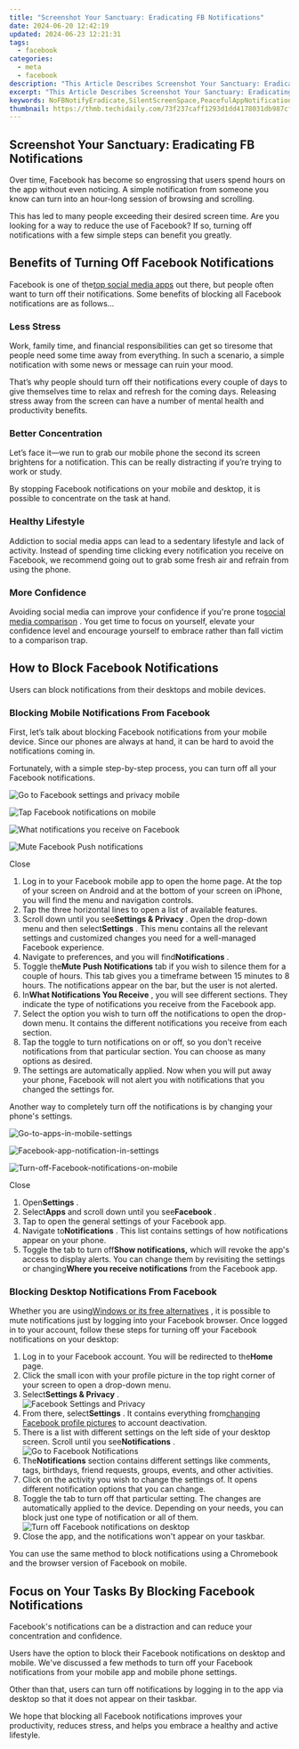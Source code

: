 ```yaml
---
title: "Screenshot Your Sanctuary: Eradicating FB Notifications"
date: 2024-06-20 12:42:19
updated: 2024-06-23 12:21:31
tags:
  - facebook
categories:
  - meta
  - facebook
description: "This Article Describes Screenshot Your Sanctuary: Eradicating FB Notifications"
excerpt: "This Article Describes Screenshot Your Sanctuary: Eradicating FB Notifications"
keywords: NoFBNotifyEradicate,SilentScreenSpace,PeacefulAppNotificationFree,FocusAreaWithoutFacebook,SanctuaryNoSocialAlerts,ZenDigitalSpace,NotificationsAbateZen
thumbnail: https://thmb.techidaily.com/73f237caff1293d1dd4178031db987cf4821ccb81a94a966ce0f48ea51b79037.jpg
---
```


## Screenshot Your Sanctuary: Eradicating FB Notifications

 Over time, Facebook has become so engrossing that users spend hours on the app without even noticing. A simple notification from someone you know can turn into an hour-long session of browsing and scrolling.

 This has led to many people exceeding their desired screen time. Are you looking for a way to reduce the use of Facebook? If so, turning off notifications with a few simple steps can benefit you greatly.

## Benefits of Turning Off Facebook Notifications

 Facebook is one of the[top social media apps](https://www.makeuseof.com/tag/top-social-media-apps-sites/) out there, but people often want to turn off their notifications. Some benefits of blocking all Facebook notifications are as follows...

### Less Stress

 Work, family time, and financial responsibilities can get so tiresome that people need some time away from everything. In such a scenario, a simple notification with some news or message can ruin your mood.

 That’s why people should turn off their notifications every couple of days to give themselves time to relax and refresh for the coming days. Releasing stress away from the screen can have a number of mental health and productivity benefits.

### Better Concentration

 Let’s face it—we run to grab our mobile phone the second its screen brightens for a notification. This can be really distracting if you’re trying to work or study.

 By stopping Facebook notifications on your mobile and desktop, it is possible to concentrate on the task at hand.

### Healthy Lifestyle

 Addiction to social media apps can lead to a sedentary lifestyle and lack of activity. Instead of spending time clicking every notification you receive on Facebook, we recommend going out to grab some fresh air and refrain from using the phone.

### More Confidence

 Avoiding social media can improve your confidence if you're prone to[social media comparison](https://www.makeuseof.com/social-media-making-you-sad-scientific-studies/) . You get time to focus on yourself, elevate your confidence level and encourage yourself to embrace rather than fall victim to a comparison trap.

## How to Block Facebook Notifications

Users can block notifications from their desktops and mobile devices.

### Blocking Mobile Notifications From Facebook

 First, let’s talk about blocking Facebook notifications from your mobile device. Since our phones are always at hand, it can be hard to avoid the notifications coming in.

 Fortunately, with a simple step-by-step process, you can turn off all your Facebook notifications.

![Go to Facebook settings and privacy mobile](https://static1.makeuseofimages.com/wordpress/wp-content/uploads/2022/06/Go-to-Facebook-settings-and-privacy-mobile.jpg)

![Tap Facebook notifications on mobile](https://static1.makeuseofimages.com/wordpress/wp-content/uploads/2022/06/Tap-Facebook-notifications-on-mobile.jpg)

![What notifications you receive on Facebook](https://static1.makeuseofimages.com/wordpress/wp-content/uploads/2022/06/What-notifications-you-receive.jpg)

![Mute Facebook Push notifications](https://static1.makeuseofimages.com/wordpress/wp-content/uploads/2022/06/Mute-Facebook-Push-notifications.jpg)

Close

1. Log in to your Facebook mobile app to open the home page. At the top of your screen on Android and at the bottom of your screen on iPhone, you will find the menu and navigation controls.
2. Tap the three horizontal lines to open a list of available features.
3. Scroll down until you see**Settings & Privacy** . Open the drop-down menu and then select**Settings** . This menu contains all the relevant settings and customized changes you need for a well-managed Facebook experience.
4. Navigate to preferences, and you will find**Notifications** .
5. Toggle the**Mute Push Notifications** tab if you wish to silence them for a couple of hours. This tab gives you a timeframe between 15 minutes to 8 hours. The notifications appear on the bar, but the user is not alerted.
6. In**What Notifications You Receive** , you will see different sections. They indicate the type of notifications you receive from the Facebook app.
7. Select the option you wish to turn off the notifications to open the drop-down menu. It contains the different notifications you receive from each section.
8. Tap the toggle to turn notifications on or off, so you don't receive notifications from that particular section. You can choose as many options as desired.
9. The settings are automatically applied. Now when you will put away your phone, Facebook will not alert you with notifications that you changed the settings for.

 Another way to completely turn off the notifications is by changing your phone's settings.

![Go-to-apps-in-mobile-settings](https://static1.makeuseofimages.com/wordpress/wp-content/uploads/2022/06/Go-to-apps-in-mobile-settings.jpg)

![Facebook-app-notification-in-settings](https://static1.makeuseofimages.com/wordpress/wp-content/uploads/2022/06/Facebook-app-notification-in-settings.jpg)

![Turn-off-Facebook-notifications-on-mobile](https://static1.makeuseofimages.com/wordpress/wp-content/uploads/2022/06/Turn-off-Facebook-notifications-on-mobile.jpg)

Close

1. Open**Settings** .
2. Select**Apps** and scroll down until you see**Facebook** .
3. Tap to open the general settings of your Facebook app.
4. Navigate to**Notifications** . This list contains settings of how notifications appear on your phone.
5. Toggle the tab to turn off**Show notifications,** which will revoke the app's access to display alerts. You can change them by revisiting the settings or changing**Where you receive notifications** from the Facebook app.

### Blocking Desktop Notifications From Facebook

 Whether you are using[Windows or its free alternatives](http://www.makeuseof.com/tag/free-alternatives-to-windows-operating-systems/) , it is possible to mute notifications just by logging into your Facebook browser. Once logged in to your account, follow these steps for turning off your Facebook notifications on your desktop:

1. Log in to your Facebook account. You will be redirected to the**Home** page.
2. Click the small icon with your profile picture in the top right corner of your screen to open a drop-down menu.
3. Select**Settings & Privacy** .  
![Facebook Settings and Privacy](https://static1.makeuseofimages.com/wordpress/wp-content/uploads/2022/06/Facebook-Settings-and-Privacy.jpg)
4. From there, select**Settings** . It contains everything from[changing Facebook profile pictures](https://www.makeuseof.com/how-to-change-facebook-profile-picture/) to account deactivation.
5. There is a list with different settings on the left side of your desktop screen. Scroll until you see**Notifications** .  
![Go to Facebook Notifications](https://static1.makeuseofimages.com/wordpress/wp-content/uploads/2022/06/Go-to-Facebook-Notifications.jpg)
6. The**Notifications** section contains different settings like comments, tags, birthdays, friend requests, groups, events, and other activities.
7. Click on the activity you wish to change the settings of. It opens different notification options that you can change.
8. Toggle the tab to turn off that particular setting. The changes are automatically applied to the device. Depending on your needs, you can block just one type of notification or all of them.  
![Turn off Facebook notifications on desktop](https://static1.makeuseofimages.com/wordpress/wp-content/uploads/2022/06/Turn-off-Facebook-notifications-on-desktop.jpg)
9. Close the app, and the notifications won't appear on your taskbar.

 You can use the same method to block notifications using a Chromebook and the browser version of Facebook on mobile.

## Focus on Your Tasks By Blocking Facebook Notifications

 Facebook's notifications can be a distraction and can reduce your concentration and confidence.

 Users have the option to block their Facebook notifications on desktop and mobile. We've discussed a few methods to turn off your Facebook notifications from your mobile app and mobile phone settings.

 Other than that, users can turn off notifications by logging in to the app via desktop so that it does not appear on their taskbar.

 We hope that blocking all Facebook notifications improves your productivity, reduces stress, and helps you embrace a healthy and active lifestyle.


<ins class="adsbygoogle"
     style="display:block"
     data-ad-format="autorelaxed"
     data-ad-client="ca-pub-7571918770474297"
     data-ad-slot="1223367746"></ins>



<ins class="adsbygoogle"
     style="display:block"
     data-ad-client="ca-pub-7571918770474297"
     data-ad-slot="8358498916"
     data-ad-format="auto"
     data-full-width-responsive="true"></ins>
